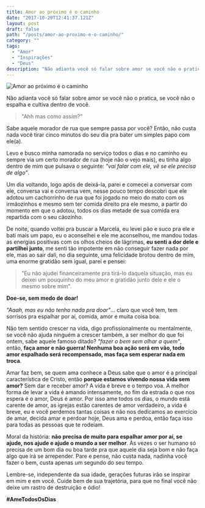 ```yaml
---
title: Amor ao próximo é o caminho
date: "2017-10-20T12:41:37.121Z"
layout: post
draft: false
path: "/posts/amor-ao-proximo-e-o-caminho/"
category: ""
tags:
  - "Amor"
  - "Inspirações"
  - "Deus"
description: "Não adianta você só falar sobre amor se você não o pratica, se você não o espalha e cultiva dentro de você. \"Ahh mas como assim?\"..."
---
```


![Amor ao próximo é o caminho](https://cdn-images-1.medium.com/max/1000/1*eWUB-ng-FYmJ21h0E8uZNg.jpeg)

Não adianta você só falar sobre amor se você não o pratica, se você não o espalha e cultiva dentro de você.

> "Ahh mas como assim?"

Sabe aquele morador de rua que sempre passa por você? Então, não custa nada você tirar cinco minutos do seu dia pra bater um simples papo com ele(a).

Levo e busco minha namorada no serviço todos o dias e no caminho eu sempre via um certo morador de rua (hoje não o vejo mais), eu tinha algo dentro de mim que pulsava o seguinte: *"vai falar com ele, vê se ele precisa de algo"*.

Um dia voltando, logo após de deixá-la, parei e comecei a conversar com ele, conversa vai e conversa vem, nesse pouco tempo descobri que ele adotou um cachorrinho de rua que foi jogado no meio do mato com os irmãozinhos e mesmo sem ter comida direito pra ele mesmo, a partir do momento em que o adotou, todos os dias metade de sua comida era repartida com o seu cãozinho. 

De noite, quando voltei pra buscar a Marcela, eu levei pão e suco pra ele e bati mais um papo, eu o aconselhei e ele me aconselhou, me mandou todas as energias positivas com os olhos cheios de lágrimas, **eu senti a dor dele e partilhei junto**, me senti tão impotente em não conseguir fazer nada por ele, mas ao sair dali, no dia seguinte, uma felicidade brotou dentro de mim, uma enorme gratidão sem igual, parei e pensei: 

> "Eu não ajudei financeiramente pra tirá-lo daquela situação, mas eu deixei um pouquinho do meu amor e gratidão junto dele e ele o mesmo sobre mim". 

**Doe-se, sem medo de doar!**

*"Aaah, mas eu não tenho nada pra doar"*... claro que você tem, tem sorrisos pra espalhar por aí, comida, amor e muita coisa boa. 

Não tem sentido crescer na vida, digo profissionalmente ou mentalmente, se você não ajuda ninguém a crescer também, a ser melhor do que foi ontem, sabe aquele famoso ditado? *"fazer o bem sem olhar a quem"*, então, **faça amor e não guerra! Nenhuma boa ação será em vão, todo amor espalhado será recompensado, mas faça sem esperar nada em troca**.

Amar faz bem, se quem ama conhece a Deus sabe que o amor é a principal característica de Cristo, então **porque estamos vivendo nossa vida sem amor?** Sem dar e receber amor? A vida é breve e o tempo voa. A melhor forma de levar a vida é amando intensamente, no fim da estrada o que nos espera é o amor, Deus é amor. Por isso ame todos os dias, o mundo está carente de amor, as igrejas estão carentes de amor verdadeiro, a vida é breve, eu e você perdemos tantas coisas e não nos dedicamos ao exercício de amar, decida amar e perdoar hoje, Deus ama e perdoa, então faça isso para todas as pessoas que te rodeiam.

Moral da história: **não precisa de muito para espalhar amor por aí, se ajude, nos ajude e ajude o mundo a ser melhor**. Às vezes o ser humano só precisa de um bom dia ou boa tarde pra que aquele dia seja bom e não faça algo que irá se arrepender. Pare e pense, não custa nada, nadinha você fazer o bem, custa apenas um segundo do seu tempo.

Lembre-se, independente da sua idade, gerações futuras irão se inspirar em mim e em você. Cuide bem de sua trajetória, para que no final você não deixe um rastro de destruição e ódio!

**\#AmeTodosOsDias**